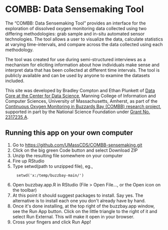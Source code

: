 # COMBB: Data Sensemaking Tool

The “COMBB: Data Sensemaking Tool” provides an interface for the exploration of dissolved oxygen monitoring data 
collected using two differing methodologies: grab sample and in-situ automated sensor technologies. The tool allows
a user to visualize the data, calculate statistics at varying time-intervals, and compare across the data collected 
using each methodology.  

The tool was created for use during semi-structured interviews as a mechanism for eliciting 
information about how individuals make sense and interpret data that has been collected at different time intervals. 
The tool is publicly available and can be used by anyone to examine the datasets included. 

This site was developed by Bradley Compton and Ethan Plunkett of 
<a href="https://ds.cs.umass.edu/programs/data-core" target="_blank" rel="noopener noreferrer">Data Core at the Center for
Data Science</a>, Manning College of Information and Computer Sciences, University of Massachusetts, Amherst, 
as part of the 
<a href="https://watergovernance.umasscreate.net/water-quality-monitoring" target="_blank" rel="noopener noreferrer">Continuous Oxygen Monitoring in Buzzards Bay (COMBB) research project</a>, supported in part by the National Science Foundation under
<a href="https://www.nsf.gov/awardsearch/showAward?AWD_ID=2317235&HistoricalAwards=false" target="_blank" rel="noopener noreferrer">Grant No. 2317235 A</a>.

## Running this app on your own computer

 1.   Go to https://github.com/UMassCDS/COMBB-sensemaking.git
 1.   Click on the big green Code button and select Download ZIP
 1.   Unzip the resulting file somewhere on your computer
 1.   Fire up RStudio
 1.   Type setwd(path to unzipped file), eg.,

```
     setwd('x:/temp/buzzbay-main/')
```

6.    Open buzzbay.app.R in RStudio (File > Open File..., or the Open icon on the toolbar)
7.    At this point it should suggest packages to install. Say yes. The alternative is to install each one you don't already have by hand.
8.    Once it's done installing, at the top right of the buzzbay.app window, see the Run App button. Click on the little triangle to the right of it and select Run External. This will make it open in your browser.
9.    Cross your fingers and click Run App!
